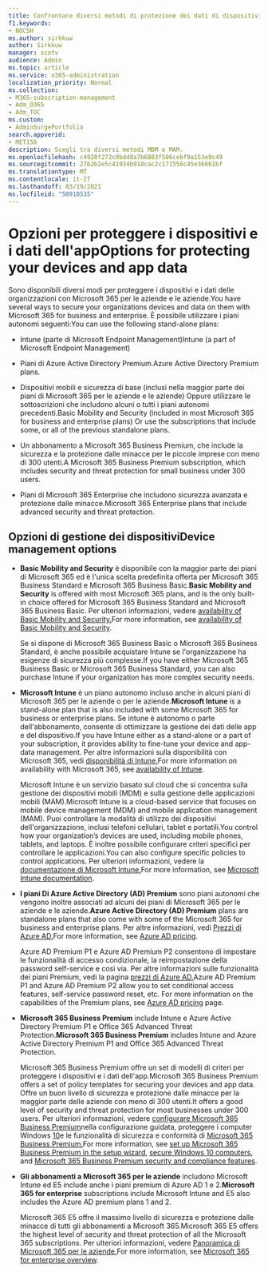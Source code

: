 ```yaml
---
title: Confrontare diversi metodi di protezione dei dati di dispositivi e app
f1.keywords:
- NOCSH
ms.author: sirkkuw
author: Sirkkuw
manager: scotv
audience: Admin
ms.topic: article
ms.service: o365-administration
localization_priority: Normal
ms.collection:
- M365-subscription-management
- Adm_O365
- Adm_TOC
ms.custom:
- AdminSurgePortfolio
search.appverid:
- MET150
description: Scegli tra diversi metodi MDM e MAM.
ms.openlocfilehash: c4928f272c0bdd8a7b6883f506cebf9a153e9c49
ms.sourcegitcommit: 27b2b2e5c41934b918cac2c171556c45e36661bf
ms.translationtype: MT
ms.contentlocale: it-IT
ms.lasthandoff: 03/19/2021
ms.locfileid: "50910535"
---
```

# <a name="options-for-protecting-your-devices-and-app-data"></a><span data-ttu-id="198d9-103">Opzioni per proteggere i dispositivi e i dati dell'app</span><span class="sxs-lookup"><span data-stu-id="198d9-103">Options for protecting your devices and app data</span></span>

<span data-ttu-id="198d9-104">Sono disponibili diversi modi per proteggere i dispositivi e i dati delle organizzazioni con Microsoft 365 per le aziende e le aziende.</span><span class="sxs-lookup"><span data-stu-id="198d9-104">You have several ways to secure your organizations devices and data on them with Microsoft 365 for business and enterprise.</span></span> <span data-ttu-id="198d9-105">È possibile utilizzare i piani autonomi seguenti:</span><span class="sxs-lookup"><span data-stu-id="198d9-105">You can use the following stand-alone plans:</span></span>

- <span data-ttu-id="198d9-106">Intune (parte di Microsoft Endpoint Management)</span><span class="sxs-lookup"><span data-stu-id="198d9-106">Intune (a part of Microsoft Endpoint Management)</span></span>
- <span data-ttu-id="198d9-107">Piani di Azure Active Directory Premium.</span><span class="sxs-lookup"><span data-stu-id="198d9-107">Azure Active Directory Premium plans.</span></span>
- <span data-ttu-id="198d9-108">Dispositivi mobili e sicurezza di base (inclusi nella maggior parte dei piani di Microsoft 365 per le aziende e le aziende) Oppure utilizzare le sottoscrizioni che includono alcuni o tutti i piani autonomi precedenti.</span><span class="sxs-lookup"><span data-stu-id="198d9-108">Basic Mobility and Security (included in most Microsoft 365 for business and enterprise plans) Or use the subscriptions that include some, or all of the previous standalone plans.</span></span>

- <span data-ttu-id="198d9-109">Un abbonamento a Microsoft 365 Business Premium, che include la sicurezza e la protezione dalle minacce per le piccole imprese con meno di 300 utenti.</span><span class="sxs-lookup"><span data-stu-id="198d9-109">A Microsoft 365 Business Premium subscription, which includes security and threat protection for small business under 300 users.</span></span>
- <span data-ttu-id="198d9-110">Piani di Microsoft 365 Enterprise che includono sicurezza avanzata e protezione dalle minacce.</span><span class="sxs-lookup"><span data-stu-id="198d9-110">Microsoft 365 Enterprise plans that include advanced security and threat protection.</span></span>

## <a name="device-management-options"></a><span data-ttu-id="198d9-111">Opzioni di gestione dei dispositivi</span><span class="sxs-lookup"><span data-stu-id="198d9-111">Device management options</span></span>

- <span data-ttu-id="198d9-112">**Basic Mobility and Security** è disponibile con la maggior parte dei piani di Microsoft 365 ed è l'unica scelta predefinita offerta per Microsoft 365 Business Standard e Microsoft 365 Business Basic.</span><span class="sxs-lookup"><span data-stu-id="198d9-112">**Basic Mobility and Security** is offered with most Microsoft 365 plans, and is the only built-in choice offered for Microsoft 365 Business Standard and Microsoft 365 Business Basic.</span></span> <span data-ttu-id="198d9-113">Per ulteriori informazioni, vedere [availability of Basic Mobility and Security.](../basic-mobility-security/choose-between-basic-mobility-and-security-and-intune.md#availability-of-basic-mobility-and-security-and-intune)</span><span class="sxs-lookup"><span data-stu-id="198d9-113">For more information, see [availability of Basic Mobility and Security](../basic-mobility-security/choose-between-basic-mobility-and-security-and-intune.md#availability-of-basic-mobility-and-security-and-intune).</span></span> 

    <span data-ttu-id="198d9-114">Se si dispone di Microsoft 365 Business Basic o Microsoft 365 Business Standard, è anche possibile acquistare Intune se l'organizzazione ha esigenze di sicurezza più complesse.</span><span class="sxs-lookup"><span data-stu-id="198d9-114">If you have either Microsoft 365 Business Basic or Microsoft 365 Business Standard, you can also purchase Intune if your organization has more complex security needs.</span></span>
 
- <span data-ttu-id="198d9-115">**Microsoft Intune** è un piano autonomo incluso anche in alcuni piani di Microsoft 365 per le aziende o per le aziende.</span><span class="sxs-lookup"><span data-stu-id="198d9-115">**Microsoft Intune** is a stand-alone plan that is also included with some Microsoft 365 for business or enterprise plans.</span></span> <span data-ttu-id="198d9-116">Se intune è autonomo o parte dell'abbonamento, consente di ottimizzare la gestione dei dati delle app e del dispositivo.</span><span class="sxs-lookup"><span data-stu-id="198d9-116">If you have Intune either as a stand-alone or a part of your subscription, it provides ability to fine-tune your device and app-data management.</span></span> <span data-ttu-id="198d9-117">Per altre informazioni sulla disponibilità con Microsoft 365, vedi [disponibilità di Intune.](../basic-mobility-security/choose-between-basic-mobility-and-security-and-intune.md#availability-of-basic-mobility-and-security-and-intune)</span><span class="sxs-lookup"><span data-stu-id="198d9-117">For more information on availability with Microsoft 365, see [availability of Intune](../basic-mobility-security/choose-between-basic-mobility-and-security-and-intune.md#availability-of-basic-mobility-and-security-and-intune).</span></span>

    <span data-ttu-id="198d9-118">Microsoft Intune è un servizio basato sul cloud che si concentra sulla gestione dei dispositivi mobili (MDM) e sulla gestione delle applicazioni mobili (MAM).</span><span class="sxs-lookup"><span data-stu-id="198d9-118">Microsoft Intune is a cloud-based service that focuses on mobile device management (MDM) and mobile application management (MAM).</span></span> <span data-ttu-id="198d9-119">Puoi controllare la modalità di utilizzo dei dispositivi dell'organizzazione, inclusi telefoni cellulari, tablet e portatili.</span><span class="sxs-lookup"><span data-stu-id="198d9-119">You control how your organization’s devices are used, including mobile phones, tablets, and laptops.</span></span> <span data-ttu-id="198d9-120">È inoltre possibile configurare criteri specifici per controllare le applicazioni.</span><span class="sxs-lookup"><span data-stu-id="198d9-120">You can also configure specific policies to control applications.</span></span> <span data-ttu-id="198d9-121">Per ulteriori informazioni, vedere la [documentazione di Microsoft Intune.](/mem/intune/)</span><span class="sxs-lookup"><span data-stu-id="198d9-121">For more information, see [Microsoft Intune documentation](/mem/intune/).</span></span>

- <span data-ttu-id="198d9-122">**I piani Di Azure Active Directory (AD) Premium** sono piani autonomi che vengono inoltre associati ad alcuni dei piani di Microsoft 365 per le aziende e le aziende.</span><span class="sxs-lookup"><span data-stu-id="198d9-122">**Azure Active Directory (AD) Premium** plans are standalone plans that also come with some of the Microsoft 365 for business and enterprise plans.</span></span> <span data-ttu-id="198d9-123">Per altre informazioni, vedi [Prezzi di Azure AD.](https://azure.microsoft.com/pricing/details/active-directory/)</span><span class="sxs-lookup"><span data-stu-id="198d9-123">For more information, see [Azure AD pricing](https://azure.microsoft.com/pricing/details/active-directory/).</span></span>

     <span data-ttu-id="198d9-124">Azure AD Premium P1 e Azure AD Premium P2 consentono di impostare le funzionalità di accesso condizionale, la reimpostazione della password self-service e così via. Per altre informazioni sulle funzionalità dei piani Premium, vedi la pagina [prezzi di Azure AD.](https://azure.microsoft.com/pricing/details/active-directory/)</span><span class="sxs-lookup"><span data-stu-id="198d9-124">Azure AD Premium P1 and Azure AD Premium P2 allow you to set conditional access features, self-service password reset, etc. For more information on the capabilities of the Premium plans, see [Azure AD pricing](https://azure.microsoft.com/pricing/details/active-directory/) page.</span></span>
- <span data-ttu-id="198d9-125">**Microsoft 365 Business Premium** include Intune e Azure Active Directory Premium P1 e Office 365 Advanced Threat Protection.</span><span class="sxs-lookup"><span data-stu-id="198d9-125">**Microsoft 365 Business Premium** includes Intune and Azure Active Directory Premium P1 and Office 365 Advanced Threat Protection.</span></span> 
 
    <span data-ttu-id="198d9-126">Microsoft 365 Business Premium offre un set di modelli di criteri per proteggere i dispositivi e i dati dell'app.</span><span class="sxs-lookup"><span data-stu-id="198d9-126">Microsoft 365 Business Premium offers a set of policy templates for securing your devices and app data.</span></span> <span data-ttu-id="198d9-127">Offre un buon livello di sicurezza e protezione dalle minacce per la maggior parte delle aziende con meno di 300 utenti.</span><span class="sxs-lookup"><span data-stu-id="198d9-127">It offers a good level of security and threat protection for most businesses under 300 users.</span></span> <span data-ttu-id="198d9-128">Per ulteriori informazioni, vedere [configurare Microsoft 365 Business Premium](../../business/set-up.md)nella configurazione guidata, proteggere i computer Windows [10](../../business/secure-win-10-pcs.md)e le funzionalità di sicurezza e conformità di [Microsoft 365 Business Premium.](../../business/security-features.md)</span><span class="sxs-lookup"><span data-stu-id="198d9-128">For more information, see [set up Microsoft 365 Business Premium in the setup wizard](../../business/set-up.md), [secure Windows 10 computers](../../business/secure-win-10-pcs.md),  and [Microsoft 365 Business Premium security and compliance features](../../business/security-features.md).</span></span>

- <span data-ttu-id="198d9-129">**Gli abbonamenti a Microsoft 365 per le aziende** includono Microsoft Intune ed E5 include anche i piani premium di Azure AD 1 e 2.</span><span class="sxs-lookup"><span data-stu-id="198d9-129">**Microsoft 365 for enterprise** subscriptions include Microsoft Intune and E5 also includes the Azure AD premium plans 1 and 2.</span></span>

    <span data-ttu-id="198d9-130">Microsoft 365 E5 offre il massimo livello di sicurezza e protezione dalle minacce di tutti gli abbonamenti a Microsoft 365.</span><span class="sxs-lookup"><span data-stu-id="198d9-130">Microsoft 365 E5 offers the highest level of security and threat protection of all the Microsoft 365 subscriptions.</span></span> <span data-ttu-id="198d9-131">Per ulteriori informazioni, vedere [Panoramica di Microsoft 365 per le aziende.](../../enterprise/microsoft-365-overview.md)</span><span class="sxs-lookup"><span data-stu-id="198d9-131">For more information, see [Microsoft 365 for enterprise overview](../../enterprise/microsoft-365-overview.md).</span></span>